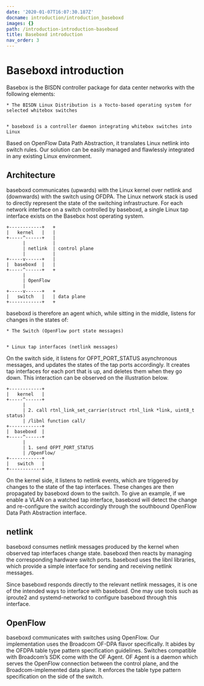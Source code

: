 ```yaml
---
date: '2020-01-07T16:07:30.187Z'
docname: introduction/introduction_baseboxd
images: {}
path: /introduction-introduction-baseboxd
title: Baseboxd introduction
nav_order: 3
---
```


# Baseboxd introduction

Basebox is the BISDN controller package for data center networks with the following elements:

    
    * The BISDN Linux Distribution is a Yocto-based operating system for selected whitebox switches


    * baseboxd is a controller daemon integrating whitebox switches into Linux

Based on OpenFlow Data Path Abstraction, it translates Linux netlink into switch rules. Our solution can be easily managed and flawlessly integrated in any existing Linux environment.

## Architecture

baseboxd communicates (upwards) with the Linux kernel over netlink and (downwards) with the switch using OFDPA. The Linux network stack is used to directly represent the state of the switching infrastructure. For each network interface on a switch controlled by baseboxd, a single Linux tap interface exists on the Basebox host operating system.

```
+------------+   +
|   kernel   |   |
+-----^------+   |
      |          |
      | netlink  | control plane
      |          |
+-----v------+   |
|  baseboxd  |   |
+-----^------+   +
      |
      | OpenFlow
      |
+-----v------+   +
|   switch   |   | data plane
+------------+   +
```

baseboxd is therefore an agent which, while sitting in the middle, listens for changes in the states of:

    
    * The Switch (OpenFlow port state messages)


    * Linux tap interfaces (netlink messages)

On the switch side, it listens for OFPT_PORT_STATUS asynchronous messages, and updates the states of the tap ports accordingly. It creates tap interfaces for each port that is up, and deletes them when they go down. This interaction can be observed on the illustration below.

```
+------------+
|   kernel   |
+-----^------+
      |
      | 2. call rtnl_link_set_carrier(struct rtnl_link *link, uint8_t status)
      | /libnl function call/
+------------+
|  baseboxd  |
+-----^------+
      |
      | 1. send OFPT_PORT_STATUS
      | /OpenFlow/
+------------+
|   switch   |
+------------+
```

On the kernel side, it listens to netlink events, which are triggered by changes to the state of the tap interfaces. These changes are then propagated by baseboxd down to the switch. To give an example, if we enable a VLAN on a watched tap interface, baseboxd will detect the change and re-configure the switch accordingly through the southbound OpenFlow Data Path Abstraction interface.

<!-- _code-block:: bash

+------------+
|   kernel   |
+------------+
      |
      | 1. netlink event - VLAN added
      |
+-----v------+
|  baseboxd  |
+------------+
      |
      | 2. OpenFlow configuration - updates to flow tables/group tables
      |
+-----v------+
|   switch   |
+------------+ -->
## netlink

baseboxd consumes netlink messages produced by the kernel when observed tap interfaces change state. baseboxd then reacts by managing the corresponding hardware switch ports. baseboxd uses the libnl libraries, which provide a simple interface for sending and receiving netlink messages.

Since baseboxd responds directly to the relevant netlink messages, it is one of the intended ways to interface with baseboxd. One may use tools such as iproute2 and systemd-networkd to configure baseboxd through this interface.

## OpenFlow

baseboxd communicates with switches using OpenFlow. Our implementation uses the Broadcom OF-DPA flavor specifically. It abides by the OFDPA table type pattern specification guidelines. Switches compatible with Broadcom’s SDK come with the OF Agent. OF Agent is a daemon which serves the OpenFlow connection between the control plane, and the Broadcom-implemented data plane. It enforces the table type pattern specification on the side of the switch.

<!-- _code-block:: bash

+--------------+  +
|   baseboxd   |  | controller
+------^-------+  +
       |
       |
+------v-------+  +
|   OF Agent   |  |
+------^-------+  |
       |          |
       |          |
+------v-------+  |
|    OF-DPA    |  |
+------^-------+  |
       |          | switch
       |          |
+------v-------+  |
| Broadcom SDK |  |
+------^-------+  |
       |          |
       |          |
+------v-------+  |
|     ASIC     |  |
+--------------+  + -->
